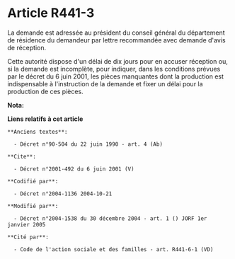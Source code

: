 # Article R441-3

La demande est adressée au président du conseil général du département de résidence du demandeur par lettre recommandée avec
demande d'avis de réception. 

Cette autorité dispose d'un délai de dix jours pour en accuser réception ou, si la demande est incomplète, pour indiquer,
dans les conditions prévues par le décret du 6 juin 2001, les pièces manquantes dont la production est indispensable à
l'instruction de la demande et fixer un délai pour la production de ces pièces.

**Nota:**



**Liens relatifs à cet article**

	**Anciens textes**:

	  - Décret n°90-504 du 22 juin 1990 - art. 4 (Ab)

	**Cite**:

	  - Décret n°2001-492 du 6 juin 2001 (V)

	**Codifié par**:

	  - Décret n°2004-1136 2004-10-21

	**Modifié par**:

	  - Décret n°2004-1538 du 30 décembre 2004 - art. 1 () JORF 1er janvier 2005

	**Cité par**:

	  - Code de l'action sociale et des familles - art. R441-6-1 (VD)
